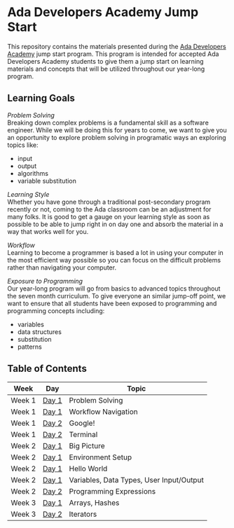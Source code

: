 # Ada Developers Academy Jump Start

This repository contains the materials presented during the [Ada Developers Academy](adadevelopersacademy.org) jump start program. This program is intended for accepted Ada Developers Academy students to give them a jump start on learning materials and concepts that will be utilized throughout our year-long program.

## Learning Goals
_Problem Solving_  
Breaking down complex problems is a fundamental skill as a software engineer. While we will be doing this for years to come, we want to give you an opportunity to explore problem solving in programatic ways an exploring topics like:
- input
- output
- algorithms
- variable substitution

_Learning Style_  
Whether you have gone through a traditional post-secondary program recently or not, coming to the Ada classroom can be an adjustment for many folks. It is good to get a gauge on your learning style as soon as possible to be able to jump right in on day one and absorb the material in a way that works well for you.

_Workflow_  
Learning to become a programmer is based a lot in using your computer in the most efficient way possible so you can focus on the difficult problems rather than navigating your computer.

_Exposure to Programming_  
Our year-long program will go from basics to advanced topics throughout the seven month curriculum. To give everyone an similar jump-off point, we want to ensure that all students have been exposed to programming and programming concepts including:
- variables
- data structures
- substitution
- patterns

## Table of Contents
| Week    | Day                | Topic
|---------|--------------------|-----------------------------------------
| Week 1 | [Day 1](#week-1)  | Problem Solving
| Week 1 | [Day 1](#week-1)  | Workflow Navigation
| Week 1 | [Day 2](#week-1)  | Google!
| Week 1 | [Day 2](#week-1)  | Terminal
| Week 2 | [Day 1](#week-1)  | Big Picture
| Week 2 | [Day 1](#week-1)  | Environment Setup
| Week 2 | [Day 1](#week-1)  | Hello World
| Week 2 | [Day 1](#week-1)  | Variables, Data Types, User Input/Output
| Week 2 | [Day 2](#week-1)  | Programming Expressions
| Week 3 | [Day 1](#week-1)  | Arrays, Hashes
| Week 3 | [Day 2](#week-1)  | Iterators
